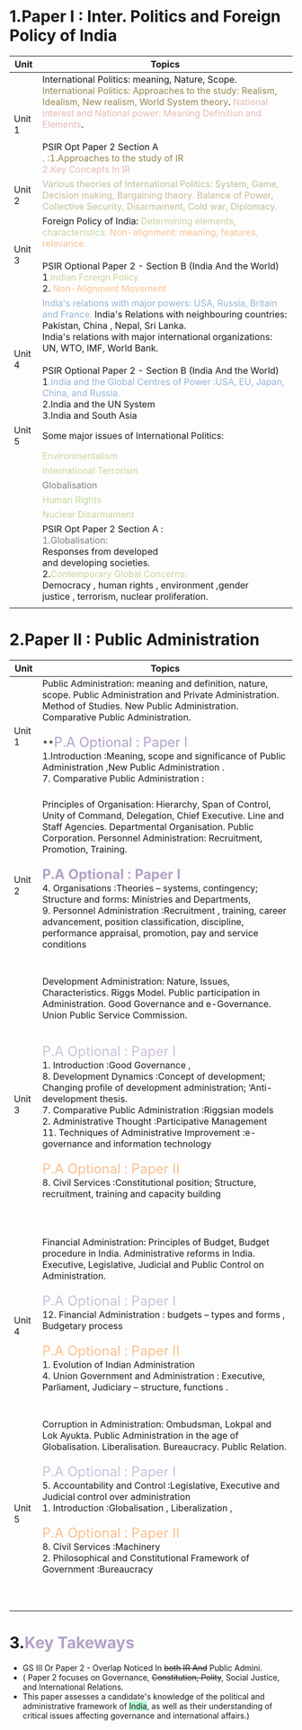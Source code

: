 # 1.Paper I : Inter. Politics and Foreign Policy of India

| Unit   | Topics                                                                                                                                                                                                                                                                                                                                                                                                                                                                                                                                                                  |
| ------ | ----------------------------------------------------------------------------------------------------------------------------------------------------------------------------------------------------------------------------------------------------------------------------------------------------------------------------------------------------------------------------------------------------------------------------------------------------------------------------------------------------------------------------------------------------------------------- |
| Unit 1 | International Politics: meaning, Nature, Scope. <font color="#938953">International Politics: Approaches to the study: </font><font color="#938953">Realism, Idealism, New realism, World System theory</font>. <font color="#e5b9b7">National interest and National power: Meaning Definition and Elements</font>.<br><br>PSIR Opt Paper 2 Section A<br><font color="#938953">. :1.Approaches to the study of IR</font><br>                 <font color="#e5b9b7">2.Key Concepts In IR</font>                                                                          |
| Unit 2 | <font color="#c4bd97">Various theories of International Politics: System, Game, Decision making, Bargaining theory. Balance of Power, Collective Security, Disarmament, Cold war, Diplomacy.</font>                                                                                                                                                                                                                                                                                                                                                                     |
| Unit 3 | Foreign Policy of India: <font color="#c3d69b">Determining elements, characteristics.</font> <font color="#fac08f">Non-alignment: meaning, features, relevance.</font><br><br>PSIR Optional Paper 2 - Section B (India And the World) <br>1<font color="#c3d69b">.Indian Foreign Policy </font><br>2. <font color="#fac08f">Non-Alignment Movement</font>                                                                                                                                                                                                               |
| Unit 4 | <font color="#95b3d7">India's relations with major powers: USA, Russia, Britain and France.         </font>                                           India's Relations with neighbouring countries: Pakistan, China , Nepal, Sri Lanka. <br>India's relations with major international organizations: UN, WTO, IMF, World Bank.<br><br>PSIR Optional Paper 2 - Section B (India And the World) <br>1<font color="#95b3d7">.India and the Global Centres of Power :USA, EU, Japan, China, and Russia.</font><br>2.India and the UN System<br>3.India and South Asia<br> |
| Unit 5 | Some major issues of International Politics:                                                                                                                                                                                                                                                                                                                                                                                                                                                                                                                            |
|        | <font color="#c3d69b">Environmentalism</font>                                                                                                                                                                                                                                                                                                                                                                                                                                                                                                                           |
|        | <font color="#c3d69b">International Terrorism</font>                                                                                                                                                                                                                                                                                                                                                                                                                                                                                                                    |
|        | <font color="#7f7f7f">Globalisation</font>                                                                                                                                                                                                                                                                                                                                                                                                                                                                                                                              |
|        | <font color="#c3d69b">Human Rights</font>                                                                                                                                                                                                                                                                                                                                                                                                                                                                                                                               |
|        | <font color="#c3d69b">Nuclear Disarmament</font>                                                                                                                                                                                                                                                                                                                                                                                                                                                                                                                        |
|        | PSIR Opt Paper 2 Section A :<br><font color="#7f7f7f">1.Globalisation:</font><br>Responses from developed<br>and developing societies.<br>2.<font color="#c3d69b">Contemporary Global Concerns:</font><br>Democracy , human rights , environment ,gender<br>justice , terrorism, nuclear proliferation.                                                                                                                                                                                                                                                                 |
|        |                                                                                                                                                                                                                                                                                                                                                                                                                                                                                                                                                                         |
# 2.Paper II : Public Administration 

| Unit   | Topics                                                                                                                                                                                                                                                                                                                                                                                                                                                                                                                                                                                                                                                                                                                                                                                                                            |
| ------ | --------------------------------------------------------------------------------------------------------------------------------------------------------------------------------------------------------------------------------------------------------------------------------------------------------------------------------------------------------------------------------------------------------------------------------------------------------------------------------------------------------------------------------------------------------------------------------------------------------------------------------------------------------------------------------------------------------------------------------------------------------------------------------------------------------------------------------- |
| Unit 1 | Public Administration: meaning and definition, nature, scope. Public Administration and Private Administration. Method of Studies. New Public Administration. Comparative Public Administration.<br><br>**<font size='5'   color="#b2a2c7">P.A Optional : Paper I</font><br>1.Introduction :Meaning, scope and significance of Public Administration ,New Public Administration .<br>7. Comparative Public Administration :<br><br>                                                                                                                                                                                                                                                                                                                                                                                               |
| Unit 2 | Principles of Organisation: Hierarchy, Span of Control, Unity of Command, Delegation, Chief Executive. Line and Staff Agencies. Departmental Organisation. Public Corporation. Personnel Administration: Recruitment, Promotion, Training.<br><br>**<font size='5'   color="#b2a2c7">P.A Optional : Paper I</font>**<br>4. Organisations :Theories – systems, contingency; Structure and forms: Ministries and Departments,<br>9. Personnel Administration :Recruitment , training, career advancement, position classification, discipline, performance appraisal, promotion, pay and service conditions<br><br><br>                                                                                                                                                                                                             |
| Unit 3 | Development Administration: Nature, Issues, Characteristics. Riggs Model. Public participation in Administration. Good Governance and e-Governance. Union Public Service Commission.<br><br><br><font size=5 color="#ccc1d9">P.A Optional : Paper I</font><br>1. Introduction :Good Governance , <br>8. Development Dynamics :Concept of development; Changing profile of development administration; ‘Anti-development thesis.<br>7. Comparative Public Administration :Riggsian models<br>2. Administrative Thought :Participative Management<br>11. Techniques of Administrative Improvement :e-governance and information technology<br><br><font size=5 color="#fac08f">P.A Optional : Paper II</font><br>8. Civil Services :Constitutional position; Structure, recruitment, training and capacity building<br><br><br><br> |
| Unit 4 | Financial Administration: Principles of Budget, Budget procedure in India. Administrative reforms in India. Executive, Legislative, Judicial and Public Control on Administration.<br><br><font size=5 color="#ccc1d9">P.A Optional : Paper I</font><br>12. Financial Administration : budgets – types and forms , Budgetary process <br><br><font size=5 color="#fac08f">P.A Optional : Paper II</font><br>1. Evolution of Indian Administration<br>4. Union Government and Administration : Executive, Parliament, Judiciary – structure, functions .<br><br><br>                                                                                                                                                                                                                                                               |
| Unit 5 | Corruption in Administration: Ombudsman, Lokpal and Lok Ayukta. Public Administration in the age of Globalisation. Liberalisation. Bureaucracy. Public Relation.<br><br><font size=5 color="#ccc1d9">P.A Optional : Paper I</font><br>5. Accountability and Control :Legislative, Executive and Judicial control over administration<br>1. Introduction :Globalisation , Liberalization , <br><br><font size=5 color="#fac08f">P.A Optional : Paper II</font><br>8. Civil Services :Machinery<br>2. Philosophical and Constitutional Framework of Government :Bureaucracy<br><br><br><br>                                                                                                                                                                                                                                         |


# 3.<font color="#b2a2c7">Key Takeways </font>

- GS III Or Paper 2  -  Overlap Noticed In ~~both IR And~~ Public Admini. 
- ( Paper 2 focuses on Governance, ~~Constitution, Polity~~, Social Justice, and International Relations. 
- This paper assesses a candidate's knowledge of the political and administrative framework of <span style="background:#affad1">India</span>, as well as their understanding of critical issues affecting governance and international affairs.)
